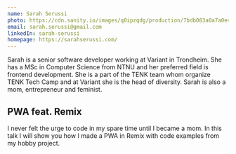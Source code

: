 ```yaml
---
name: Sarah Serussi
photo: https://cdn.sanity.io/images/q0ipzqdg/production/7bdb083a0a7a0e44d5dca2c01a4f8ac7822a73e8-240x240.png
email: sarah.serussi@gmail.com
linkedIn: sarah-serussi
homepage: https://sarahserussi.com/
---
```


Sarah is a senior software developer working at Variant in Trondheim. She has a MSc in Computer Science from NTNU and her preferred field is frontend development. She is a part of the TENK team whom organize TENK Tech Camp and at Variant she is the head of diversity. Sarah is also a mom, entrepreneur and feminist.

## PWA feat. Remix

I never felt the urge to code in my spare time until I became a mom. In this talk I will show you how I made a PWA in Remix with code examples from my hobby project.
